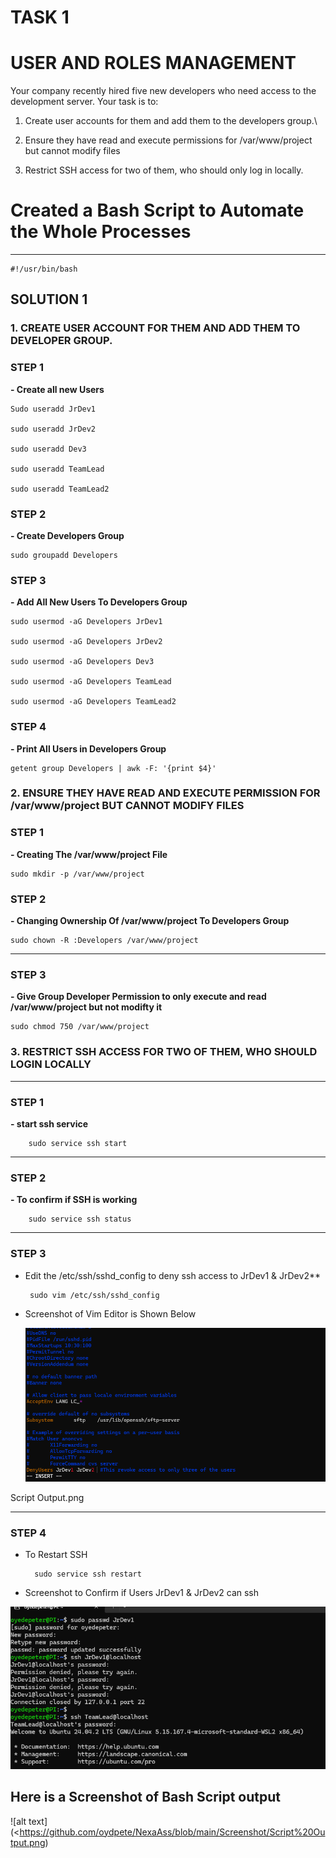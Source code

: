 # TASK 1

# USER AND ROLES MANAGEMENT

Your company recently hired five new developers who need access to the development server. Your task is to:

1. Create user accounts for them and add them to the developers group.\

2. Ensure they have read and execute permissions for /var/www/project but cannot modify files

3. Restrict SSH access for two of them, who should only log in locally.

# Created a Bash Script to Automate the Whole Processes

***

    #!/usr/bin/bash 

## **SOLUTION 1**

### **1. CREATE USER ACCOUNT FOR THEM AND ADD THEM TO DEVELOPER GROUP.**

### STEP 1

 **- Create  all new Users**

    Sudo useradd JrDev1

    sudo useradd JrDev2

    sudo useradd Dev3

    sudo useradd TeamLead

    sudo useradd TeamLead2 

### STEP 2

 **- Create Developers Group**

    sudo groupadd Developers
 
            

### STEP 3

**- Add All New Users To Developers Group**

    sudo usermod -aG Developers JrDev1

    sudo usermod -aG Developers JrDev2

    sudo usermod -aG Developers Dev3

    sudo usermod -aG Developers TeamLead

    sudo usermod -aG Developers TeamLead2

### STEP 4

**- Print All Users in Developers Group**

    getent group Developers | awk -F: '{print $4}'

### **2. ENSURE THEY HAVE READ AND EXECUTE PERMISSION FOR /var/www/project BUT CANNOT MODIFY FILES**

### STEP 1

 **- Creating The /var/www/project File**

    sudo mkdir -p /var/www/project

### STEP 2

 **- Changing Ownership Of /var/www/project To Developers Group**

    sudo chown -R :Developers /var/www/project

****************

### STEP 3

 **- Give Group Developer Permission to only execute and read /var/www/project but not modifty it**

    sudo chmod 750 /var/www/project

### **3. RESTRICT SSH ACCESS FOR TWO OF THEM, WHO SHOULD LOGIN LOCALLY**

****************

### STEP 1

 **- start ssh service**

        sudo service ssh start

****************

### STEP 2

 **- To confirm if SSH is working**

        sudo service ssh status

*******

### STEP 3

 * Edit the /etc/ssh/sshd_config to deny ssh access to JrDev1 & JrDev2**

        sudo vim /etc/ssh/sshd_config

* Screenshot of Vim Editor is Shown Below

    ![alt text](https://github.com/oydpete/NexaAss/blob/main/Screenshot/crt1.png)

 Script Output.png


****

### STEP 4

* To Restart SSH

        sudo service ssh restart

* Screenshot to Confirm if Users JrDev1 & JrDev2 can ssh

![alt text](https://github.com/oydpete/NexaAss/blob/main/Screenshot/Testing%20restriction.png)

## Here is a Screenshot of Bash Script output

![alt text](<https://github.com/oydpete/NexaAss/blob/main/Screenshot/Script%20Output.png)


